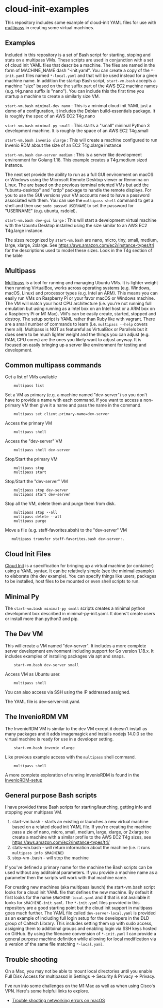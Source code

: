 cloud-init-examples
===================

This repository includes some example of cloud-init YAML files for use with [multipass](https://multipass.run "Multipass website") in creating some virtual machines.

Examples
--------

Included in this repository is a set of Bash script for starting, stoping and stats on a multipass VMs. These scripts are used in conjunction with a set of cloud init YAML files that describe a machine. The files are named in the form of MACHINE_NAME dash "-init.yaml".  You can create a copy of the `*-init.yaml` files named `*-local.yaml` and that will be used instead for a given machine name. In addition the startup Bash script, `start-vm.bash` accepts a machine "size" based on the the suffix part of the AWS EC2 machine names (e.g. t4g.nano suffix is "nano").  You can include this the first time you startup a machine to create a similarly size VM.

`start-vm.bash minimal-dev nano`
: This is a minimal cloud init YAML just a demo of a configuration, it includes the Debian build-essentials package. It is roughly the spec of an AWS EC2 T4g.nano

`start-vm.bash minimal-py small`
: This starts a "small" minimal Python 3 development machine. It is roughly the space of an AWS EC2 T4g.small

`start-vm.bash invenio xlarge`
: This will create a machine configured to run Invenio RDM about the size of an EC2 T4g.xlarge instance

`start-vm.bash dev-server medium`
: This is a server like development environment for Golang 1.18. This example creates a T4g.medium sized instance.

The next set provide the ability to run as a full GUI environment on macOS or Windows using the Microsoft Remote Desktop viewer or Remmina on Linux. The are based on the previous terminal oriented VMs but add the "ubuntu-desktop" and "xrdp" package to handle the remote displays.  For you to use the GUI versions your VM accounts need to have a password associated with them. You can use the `multipass shell` command to get a shell and then use `sudo passwd USERNAME` to set the password for "USERNAME" (e.g. ubuntu, rsdoiel).

`start-vm.bash dev-gui large`
: This will start a development virtual machine with the Ubuntu Desktop installed using the size similar to an AWS EC2 T4g.large instance.

The sizes recognized by `start-vm.bash` are nano, micro, tiny, small, medium, large, xlarge, 2xlarge. See https://aws.amazon.com/ec2/instance-types/t4 for the descriptions used to model these sizes. Look in the T4g section of the table


Multipass
---------

[Mulitpass](https://multipass.run "Multipass website") is a tool for running and managing Ubuntu VMs. It is lighter weight then running VirtualBox, works across operating systems (e.g. Windows, macOS, Linux) and processor types (e.g. Intel an ARM). This means you can easily run VMs on Raspberry Pi or your favor macOS or Windows machine.  The VM will match your host CPU architecture (i.e. you're not running full emulation but using running as a Intel box on an Intel host or a ARM box on a Raspberry Pi or M1 Mac).  VM's can be easily create, started, stopped and destroy.  The setup script is YAML rather than Ruby like with vagrant. There are a small number of commands to learn (i.e. `multipass --help` covers them all). Multipass is NOT as featureful as VirtualBox or Parallels but it does seem to be much lighter weight and the things you can adjust (e.g. RAM, CPU cores) are the ones you likely want to adjust anyway. It is focused on easily bringing up a server like environment for testing and development.

Common multipass commands
-------------------------

Get a list of VMs available 

```shell
    multipass list
```

Set a VM as primary (e.g. a machine named "dev-server") so you don't have to provide a name with each command. If you want to access a non-primary VM then give it a name and pass the name in the command.

```shell
    multipass set client.primary-name=dev-server
```

Access the primary VM

```shell
    multipass shell
```

Access the "dev-server" VM

```shell
    multipass shell dev-server
```

Stop/Start the primary VM 

```shell
    multipass stop
    multipass start
```

Stop/Start the "dev-server" VM

```shell
    multipass stop dev-server
    multipass start dev-server
```

Stop all the VM, delete them and purge them from disk.

```shell
    multipass stop --all
    multipass delete --all
    multipass purge
```

Move a file (e.g. staff-favorites.absh) to the "dev-server" VM

```
   multipass transfer staff-favorites.bash dev-server:.
```

Cloud Init Files
----------------

[Cloud Init](https://cloud-init.io) is a specification for bringing up a virtual machine (or container) using a YAML syntax. It can be relatively simple (see the minimal example) to elaborate (the dev example). You can specify things like users, packages to be installed, host files to be mounted or even shell scripts to run.

Minimal Py
----------

The `start-vm.bash minimal-py small` scripts creates a minimal python development box described in minimal-py-init.yaml. It doens't create users or install more than python3 and pip.

The Dev VM
----------

This will create a VM named "dev-server". It includes a more complete server development environment including support for Go version 1.18.x.  It includes examples of installing packages via apt and snaps.

```shell
    start-vm.bash dev-server small
```

Access VM as Ubuntu user.

```shell
    multipass shell
```

You can also access via SSH using the IP addressed assigned.

The YAML file is dev-server-init.yaml.

The InvenioRDM VM
-----------------

The InvenioRDM VM is similar to the dev VM except it doesn't install as many packages and it adds imagemagick and installs nodejs 14.0.0 so the virtual machine is ready for use in a developer setting.

```shell
    start-vm.bash invenio xlarge
```

Like previous example access with the `multipass` shell command.

```shell
    multipass shell
```

A more complete exploration of running InvenioRDM is found in the [InvenioRDM-setup](InvenioRDM-setup.html)

General purpose Bash scripts
----------------------------

I have provided three Bash scripts for starting/launching, getting info and stopping your multipass VM.

1. start-vm.bash - starts an existing or launches a new virtual machine based on a related cloud init YAML file. If you're creating the machine pass a zie of nano, micro, small, medium, large, xlarge, or 2xlarge to create a machine with a similar profile to the AWS EC2 T4g sizes, see https://aws.amazon.com/ec2/instance-types/t4/
2. stats-vm.bash - will return information about the machine (i.e. it runs `multipass info $MACHINE`)
3. stop-vm-.bash - will stop the machine

If you've defined a primary name for the machine the Bash scripts can be used without any additoinal parameters. If
you provide a machine name as a parameter then the scripts will work with that machine name.

For creating new machines (aka multipass launch) the start-vm.bash script looks for a cloud init YAML file that defines the new machine. By default it first looks for the name `$MACHINE-local.yaml` and if that is not available it looks for `$MACHINE-init.yaml`.   The `*-init.yaml` files provided in this repository are a good starting point but the cloud init support in multipass goes much further.  The YAML file called `dev-server-local.yaml` is provided as an example of including full login setup for the developers in the DLD group of Caltech Library. This includes setting them up with sudo access, assigning them to additoinal groups and enabling login via SSH keys hosted on GitHub.  By using the filename convension of `*-init.yaml` I can provide a general purpose machine definition while allowing for local modification via a version of the same file matching `*-local.yaml`.


Trouble shooting
----------------

On a Mac, you may not be able to mount local directories until you enable Full Disk Access for multipassd in Settings -> Security & Privacy -> Privacy.

I've run into some challenges on the M1 Mac as well as when using Cisco's VPN. Here's some helpful links to explore.

- [Trouble shooting networking errors on macOS](https://multipass.run/docs/troubleshooting-networking-on-macos)

